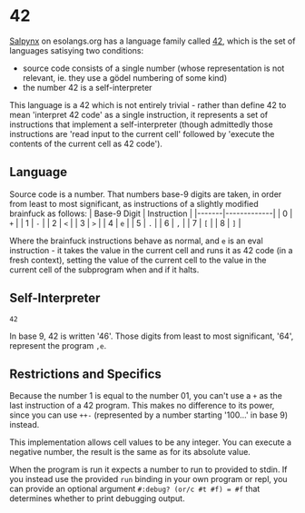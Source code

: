 # 42

[Salpynx](https://esolangs.org/wiki/User:Salpynx) on esolangs.org has a language family called [42](https://esolangs.org/wiki/42), which is the set of languages
satisying two conditions:
* source code consists of a single number (whose representation is not relevant, ie. they use a gödel numbering of some kind)
* the number 42 is a self-interpreter

This language is a 42 which is not entirely trivial - rather than define 42 to mean 'interpret 42 code' as a single instruction, it represents a set of instructions
that implement a self-interpreter (though admittedly those instructions are 'read input to the current cell' followed by 'execute the contents of the current cell
as 42 code').

## Language

Source code is a number. That numbers base-9 digits are taken, in order from least to most significant, as instructions of a slightly modified brainfuck as follows:
| Base-9 Digit | Instruction |
|-------|-------------|
| 0 | `+` |
| 1 | `-` |
| 2 | `<` |
| 3 | `>` |
| 4 | `e` |
| 5 | `.` |
| 6 | `,` |
| 7 | `[` |
| 8 | `]` |

Where the brainfuck instructions behave as normal, and `e` is an eval instruction - it takes the value in the current cell and runs it as 42 code (in a fresh
context), setting the value of the current cell to the value in the current cell of the subprogram when and if it halts.

## Self-Interpreter

```
42
```
In base 9, 42 is written '46'. Those digits from least to most significant, '64', represent the program `,e`.

## Restrictions and Specifics

Because the number 1 is equal to the number 01, you can't use a `+` as the last instruction of a 42 program. This makes no difference to its power, since you
can use `++-` (represented by a number starting '100...' in base 9) instead.

This implementation allows cell values to be any integer. You can execute a negative number, the result is the same as for its absolute value.

When the program is run it expects a number to run to provided to stdin. If you instead use the provided `run` binding in your own program or repl,
you can provide an optional argument `#:debug? (or/c #t #f) = #f` that determines whether to print debugging output.
